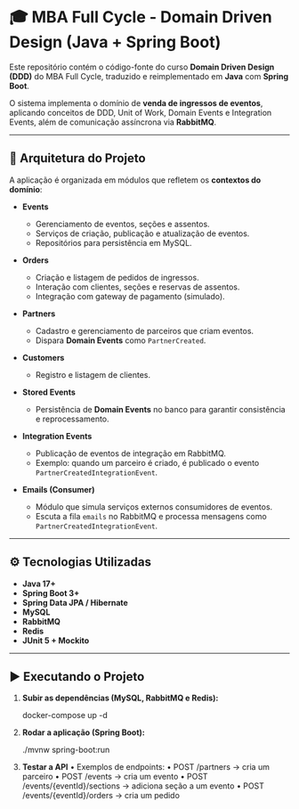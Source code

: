 # 🎓 MBA Full Cycle - Domain Driven Design (Java + Spring Boot)

Este repositório contém o código-fonte do curso **Domain Driven Design (DDD)** do MBA Full Cycle, traduzido e reimplementado em **Java** com **Spring Boot**.

O sistema implementa o domínio de **venda de ingressos de eventos**, aplicando conceitos de DDD, Unit of Work, Domain Events e Integration Events, além de comunicação assíncrona via **RabbitMQ**.

---

## 🚀 Arquitetura do Projeto

A aplicação é organizada em módulos que refletem os **contextos do domínio**:

- **Events**
    - Gerenciamento de eventos, seções e assentos.
    - Serviços de criação, publicação e atualização de eventos.
    - Repositórios para persistência em MySQL.

- **Orders**
    - Criação e listagem de pedidos de ingressos.
    - Interação com clientes, seções e reservas de assentos.
    - Integração com gateway de pagamento (simulado).

- **Partners**
    - Cadastro e gerenciamento de parceiros que criam eventos.
    - Dispara **Domain Events** como `PartnerCreated`.

- **Customers**
    - Registro e listagem de clientes.

- **Stored Events**
    - Persistência de **Domain Events** no banco para garantir consistência e reprocessamento.

- **Integration Events**
    - Publicação de eventos de integração em RabbitMQ.
    - Exemplo: quando um parceiro é criado, é publicado o evento `PartnerCreatedIntegrationEvent`.

- **Emails (Consumer)**
    - Módulo que simula serviços externos consumidores de eventos.
    - Escuta a fila `emails` no RabbitMQ e processa mensagens como `PartnerCreatedIntegrationEvent`.

---

## ⚙️ Tecnologias Utilizadas

- **Java 17+**
- **Spring Boot 3+**
- **Spring Data JPA / Hibernate**
- **MySQL**
- **RabbitMQ**
- **Redis**
- **JUnit 5 + Mockito**

---

## ▶️ Executando o Projeto

   1. **Subir as dependências (MySQL, RabbitMQ e Redis):**
   
      docker-compose up -d

   2. **Rodar a aplicação (Spring Boot):**

      ./mvnw spring-boot:run

   3. **Testar a API**
         •	Exemplos de endpoints:
            •	POST /partners → cria um parceiro
            •	POST /events → cria um evento
            •	POST /events/{eventId}/sections → adiciona seção a um evento
            •	POST /events/{eventId}/orders → cria um pedido
